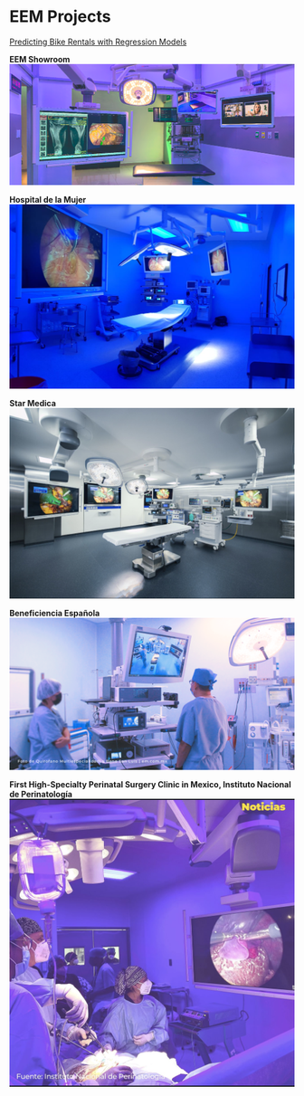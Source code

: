 # EEM Projects

<a href="https://brunotapiagarcia.github.io/Regression-Model/" >Predicting Bike Rentals with Regression Models</a>

**EEM Showroom**
![Descripción de la imagen](Foto-de-Quirofano-Multiespecialidad-Showroom-EEM-Especialistas-de-Equipo-Medico-em.com_.mx_.png)


**Hospital de la Mujer**
![Descripción de la imagen](116e2f55-e23d-4770-bbf2-c7df1cfa5101.JPG)

**Star Medica**
![Descripción de la imagen](IMG_8853.PNG)

**Beneficiencia Española**
![Descripción de la imagen](Foto-de-Quirofano-MultiespecialidadLa-Bene-San-Luis-EEM-Especialistas-de-Equipo-Medico-em.com_.mx_.png)

**First High-Specialty Perinatal Surgery Clinic in Mexico, Instituto Nacional de Perinatología**
![Descripción de la imagen](IMG_8854.PNG)
